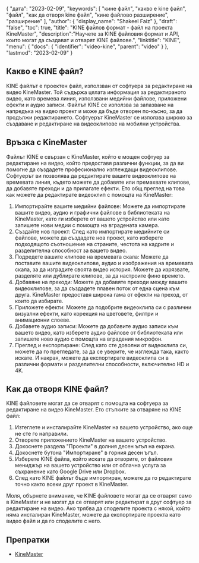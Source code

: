 {
"дата": "2023-02-09",
  "keywords": [
"кине файл",
"какво е kine файл",
"файл",
"как да отворя kine файл",
"кине файлово разширение",
"разширение"
],
  "author": {
"display_name": "Shakeel Faiz"
},
"draft": "false",
"toc": true,
"title": "KINE файлов формат - файл на проекта KineMaster",
  "description":"Научете за KINE файловия формат и API, които могат да създават и отварят KINE файлове.",
"linktitle": "KINE",
  "menu": {
    "docs": {
      "identifier": "video-kine",
      "parent": "video"
}
},
"lastmod": "2023-02-09"
}

## Какво е KINE файл?

KINE файлът е проектен файл, използван от софтуера за редактиране на видео KineMaster. Той съдържа цялата информация за редактираното видео, като времева линия, използвани медийни файлове, приложени ефекти и аудио записи. Файлът KINE се използва за запазване на напредъка на видео проект и може да бъде отворен по-късно, за да продължи редактирането. Софтуерът KineMaster се използва широко за създаване и редактиране на видеоклипове на мобилни устройства.

## Връзка с KineMaster

Файлът KINE е свързан с KineMaster, който е мощен софтуер за редактиране на видео, който предоставя различни функции, за да ви помогне да създадете професионално изглеждащи видеоклипове. Софтуерът ви позволява да редактирате вашите видеоклипове на времевата линия, където можете да добавяте или премахвате клипове, да добавяте преходи и да прилагате ефекти. Ето общ преглед на това как можете да редактирате видеоклип с помощта на KineMaster:

1. Импортирайте вашите медийни файлове: Можете да импортирате вашите видео, аудио и графични файлове в библиотеката на KineMaster, като ги изберете от вашето устройство или като запишете нови медии с помощта на вградената камера.
2. Създайте нов проект: След като импортирате медийните си файлове, можете да създадете нов проект, като изберете подходящото съотношение на страните, честота на кадрите и разделителна способност за вашето видео.
3. Подредете вашите клипове на времевата скала: Можете да поставите вашите видеоклипове, аудио и изображения на времевата скала, за да изградите своята видео история. Можете да изрязвате, разделяте или дублирате клипове, за да настроите фино времето.
4. Добавяне на преходи: Можете да добавяте преходи между вашите видеоклипове, за да създадете плавен поток от една сцена към друга. KineMaster предоставя широка гама от ефекти на преход, от които да избирате.
5. Приложете ефекти: Можете да подобрите видеоклипа си с различни визуални ефекти, като корекция на цветовете, филтри и анимационни слоеве.
6. Добавете аудио записи: Можете да добавите аудио записи към вашето видео, като изберете аудио файлове от библиотеката или запишете ново аудио с помощта на вградения микрофон.
7. Преглед и експортиране: След като сте доволни от видеоклипа си, можете да го прегледате, за да се уверите, че изглежда така, както искате. И накрая, можете да експортирате видеоклипа си в различни формати и разделителни способности, включително HD и 4K.

## Как да отворя KINE файл?

KINE файловете могат да се отварят с помощта на софтуера за редактиране на видео KineMaster. Ето стъпките за отваряне на KINE файл:

1. Изтеглете и инсталирайте KineMaster на вашето устройство, ако още не сте го направили.
2. Отворете приложението KineMaster на вашето устройство.
3. Докоснете раздела "Проекти" в долния десен ъгъл на екрана.
4. Докоснете бутона "Импортиране" в горния десен ъгъл.
5. Изберете KINE файла, който искате да отворите, от файловия мениджър на вашето устройство или от облачна услуга за съхранение като Google Drive или Dropbox.
6. След като KINE файлът бъде импортиран, можете да го редактирате точно както всеки друг проект в KineMaster.

Моля, обърнете внимание, че KINE файловете могат да се отварят само в KineMaster и не могат да се отварят или редактират в друг софтуер за редактиране на видео. Ако трябва да споделите проекта с някой, който няма инсталиран KineMaster, можете да експортирате проекта като видео файл и да го споделите с него.

## Препратки
* [KineMaster](https://www.kinemaster.com/)

